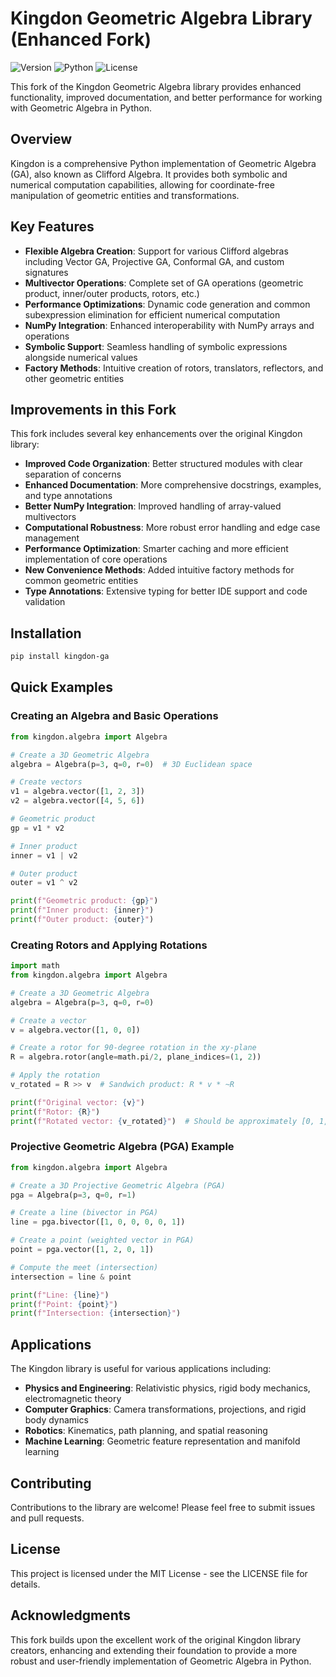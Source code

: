 # Kingdon Geometric Algebra Library (Enhanced Fork)

![Version](https://img.shields.io/badge/version-0.2.0-blue)
![Python](https://img.shields.io/badge/python-3.7%2B-blue)
![License](https://img.shields.io/badge/license-MIT-green)

This fork of the Kingdon Geometric Algebra library provides enhanced functionality, improved documentation, and better performance for working with Geometric Algebra in Python.

## Overview

Kingdon is a comprehensive Python implementation of Geometric Algebra (GA), also known as Clifford Algebra. It provides both symbolic and numerical computation capabilities, allowing for coordinate-free manipulation of geometric entities and transformations.

## Key Features

- **Flexible Algebra Creation**: Support for various Clifford algebras including Vector GA, Projective GA, Conformal GA, and custom signatures
- **Multivector Operations**: Complete set of GA operations (geometric product, inner/outer products, rotors, etc.)
- **Performance Optimizations**: Dynamic code generation and common subexpression elimination for efficient numerical computation
- **NumPy Integration**: Enhanced interoperability with NumPy arrays and operations
- **Symbolic Support**: Seamless handling of symbolic expressions alongside numerical values
- **Factory Methods**: Intuitive creation of rotors, translators, reflectors, and other geometric entities

## Improvements in this Fork

This fork includes several key enhancements over the original Kingdon library:

- **Improved Code Organization**: Better structured modules with clear separation of concerns
- **Enhanced Documentation**: More comprehensive docstrings, examples, and type annotations
- **Better NumPy Integration**: Improved handling of array-valued multivectors
- **Computational Robustness**: More robust error handling and edge case management
- **Performance Optimization**: Smarter caching and more efficient implementation of core operations
- **New Convenience Methods**: Added intuitive factory methods for common geometric entities
- **Type Annotations**: Extensive typing for better IDE support and code validation

## Installation

```bash
pip install kingdon-ga
```

## Quick Examples

### Creating an Algebra and Basic Operations

```python
from kingdon.algebra import Algebra

# Create a 3D Geometric Algebra
algebra = Algebra(p=3, q=0, r=0)  # 3D Euclidean space

# Create vectors
v1 = algebra.vector([1, 2, 3])
v2 = algebra.vector([4, 5, 6])

# Geometric product
gp = v1 * v2

# Inner product
inner = v1 | v2

# Outer product
outer = v1 ^ v2

print(f"Geometric product: {gp}")
print(f"Inner product: {inner}")
print(f"Outer product: {outer}")
```

### Creating Rotors and Applying Rotations

```python
import math
from kingdon.algebra import Algebra

# Create a 3D Geometric Algebra
algebra = Algebra(p=3, q=0, r=0)

# Create a vector
v = algebra.vector([1, 0, 0])

# Create a rotor for 90-degree rotation in the xy-plane
R = algebra.rotor(angle=math.pi/2, plane_indices=(1, 2))

# Apply the rotation
v_rotated = R >> v  # Sandwich product: R * v * ~R

print(f"Original vector: {v}")
print(f"Rotor: {R}")
print(f"Rotated vector: {v_rotated}")  # Should be approximately [0, 1, 0]
```

### Projective Geometric Algebra (PGA) Example

```python
from kingdon.algebra import Algebra

# Create a 3D Projective Geometric Algebra (PGA)
pga = Algebra(p=3, q=0, r=1)

# Create a line (bivector in PGA)
line = pga.bivector([1, 0, 0, 0, 0, 1])

# Create a point (weighted vector in PGA)
point = pga.vector([1, 2, 0, 1])

# Compute the meet (intersection)
intersection = line & point

print(f"Line: {line}")
print(f"Point: {point}")
print(f"Intersection: {intersection}")
```

## Applications

The Kingdon library is useful for various applications including:

- **Physics and Engineering**: Relativistic physics, rigid body mechanics, electromagnetic theory
- **Computer Graphics**: Camera transformations, projections, and rigid body dynamics
- **Robotics**: Kinematics, path planning, and spatial reasoning
- **Machine Learning**: Geometric feature representation and manifold learning

## Contributing

Contributions to the library are welcome! Please feel free to submit issues and pull requests.

## License

This project is licensed under the MIT License - see the LICENSE file for details.

## Acknowledgments

This fork builds upon the excellent work of the original Kingdon library creators, enhancing and extending their foundation to provide a more robust and user-friendly implementation of Geometric Algebra in Python.
